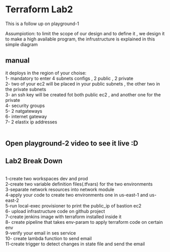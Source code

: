 <h1>Terraform Lab2</h1>
This is a follow up on playground-1</br>

Assumpiotion: to limit the scope of our design and to define it , we design it to make a high available program, the infrustructure is explained in this simple diagram</br>

<h2>manual</h2>
it deploys in the region of your choise:</br>
1- mandatory to enter 4 subnets configs , 2 public , 2 private</br>
2- two of your ec2 will be placed in your public subnets , the other two in the private subnets</br>
3- an ssh key will be created fot both public ec2 , and another one for the private</br>
4- security groups</br>
5- 2 natgateways</br>
6- internet gateway</br>
7- 2 elastix ip addresses</br>
</br>
<h2>Open playground-2 video to see it live :D</h2>
<h2>Lab2 Break Down </h2></br>
1-create two workspaces dev and prod</br>
2-create two variable definition files(.tfvars) for the two environments</br>
3-separate network resources into network module</br>
4-apply your code to create two environments one in us-east-1 and us-east-2</br>
5-run local-exec provisioner to print the public_ip of bastion ec2</br>
6- upload infrastructure code on github project</br>
7-create jenkins image with terraform installed inside it</br>
8- create pipeline that takes env-param to apply terraform code on certain env</br>
9-verify your email in ses service</br>
10- create lambda function to send email</br>
11-create trigger to detect changes in state file and send the email</br>


